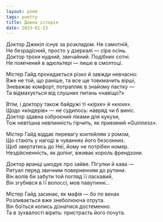 ```yaml
---
layout: poem
tags: poetry
title: Дивна історія
date: 2023-01-23
---
```


Доктор Джекіл існує за розкладом. Не самотній,<br>
Не безрадісний, просто у дзеркалі — сіра осінь.<br>
Доктор трохи нудний, звичайний. Подібних сотні.<br>
Не помічений в адюльтері — лише в смолтоці.<br>

Містер Гайд прокидається різко й завжди невчасно:<br>
Вже не той, що раніше, та все ще товкмачить вірші,<br>
Зневажає комфорт, потрапляє в знайому пастку —<br>
Та відмахується від слушних питань «навіщо?»<br>

Втім, і доктору також байдужі ті «кірхе» й «кюхе».<br>
Щодо «кіндерів» — не судилось: навряд чи б виніс.<br>
Доктор здавна озброєний ліками для кукухи,<br>
Тож невтішна невпинність гірчить, як приємний «Guinness».<br>

Містер Гайд віддає перевагу коктейлям з ромом,<br>
Що стають у нагоді в чуваннях його безсонних.<br>
Щоб звертатись до Неї, йому не потрібен номер.<br>
Нездійсненність, як допінг, вживає король френдзони.<br>

Доктор вранці шкодує про зайве. Пігулки й кава —<br>
Ритуал перед звичним поверненням до рутини.<br>
Він волів би забути той погляд її ласкавий,<br>
Він згубився в її волоссі, мов павутинні...<br>

Містер Гайд засинає, як мафія — бо по венах<br>
Розливається вже знеболююча отрута.<br>
Він боїться колись дізнатися достеменно.<br>
Та в зухвалості вірить: пристрасть його почута.<br>
